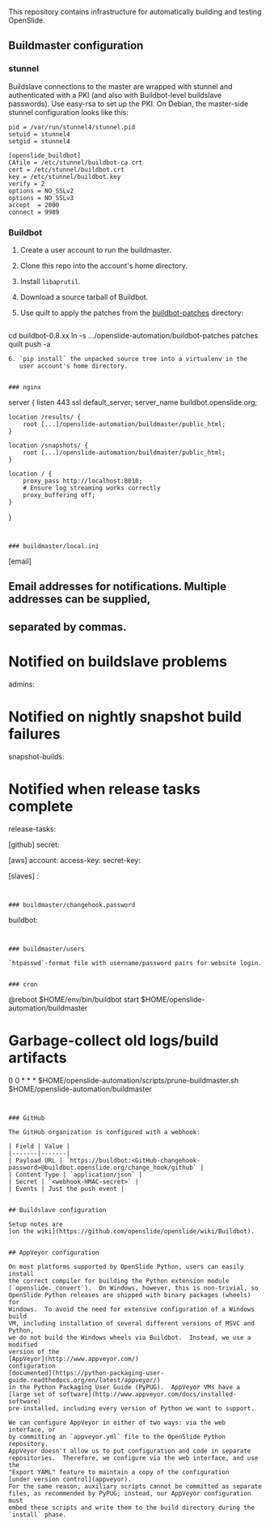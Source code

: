 This repository contains infrastructure for automatically building and
testing OpenSlide.


## Buildmaster configuration

### stunnel

Buildslave connections to the master are wrapped with stunnel and
authenticated with a PKI (and also with Buildbot-level buildslave
passwords).  Use easy-rsa to set up the PKI.  On Debian, the
master-side stunnel configuration looks like this:

```
pid = /var/run/stunnel4/stunnel.pid
setuid = stunnel4
setgid = stunnel4

[openslide_buildbot]
CAfile = /etc/stunnel/buildbot-ca.crt
cert = /etc/stunnel/buildbot.crt
key = /etc/stunnel/buildbot.key
verify = 2
options = NO_SSLv2
options = NO_SSLv3
accept  = 2000
connect = 9989
```


### Buildbot

1. Create a user account to run the buildmaster.
2. Clone this repo into the account's home directory.
3. Install `libaprutil`.
4. Download a source tarball of Buildbot.
5. Use quilt to apply the patches from the
   [buildbot-patches](buildbot-patches) directory:

    ```
cd buildbot-0.8.xx
ln -s .../openslide-automation/buildbot-patches patches
quilt push -a
```
6. `pip install` the unpacked source tree into a virtualenv in the
   user account's home directory.


### nginx

```
server {
    listen 443 ssl default_server;
    server_name buildbot.openslide.org;

    location /results/ {
        root [...]/openslide-automation/buildmaster/public_html;
    }

    location /snapshots/ {
        root [...]/openslide-automation/buildmaster/public_html;
    }

    location / {
        proxy_pass http://localhost:8010;
        # Ensure log streaming works correctly
        proxy_buffering off;
    }
}
```


### buildmaster/local.ini

```
[email]
## Email addresses for notifications.  Multiple addresses can be supplied,
## separated by commas.
# Notified on buildslave problems
admins: <emails>
# Notified on nightly snapshot build failures
snapshot-builds: <emails>
# Notified when release tasks complete
release-tasks: <emails>

[github]
secret: <webhook-HMAC-secret>

[aws]
account: <AWS-account-number>
access-key: <AWS-access-key-id>
secret-key: <AWS-secret-access-key>

[slaves]
<buildslave-name>: <buildslave-password>
```


### buildmaster/changehook.password

```
buildbot:<GitHub-changehook-password>
```


### buildmaster/users

`htpasswd`-format file with username/password pairs for website login.


### cron

```
@reboot $HOME/env/bin/buildbot start $HOME/openslide-automation/buildmaster
# Garbage-collect old logs/build artifacts
0 0 * * * $HOME/openslide-automation/scripts/prune-buildmaster.sh $HOME/openslide-automation/buildmaster
```


### GitHub

The GitHub organization is configured with a webhook:

| Field | Value |
|-------|-------|
| Payload URL | `https://buildbot:<GitHub-changehook-password>@buildbot.openslide.org/change_hook/github` |
| Content Type | `application/json` |
| Secret | `<webhook-HMAC-secret>` |
| Events | Just the push event |


## Buildslave configuration

Setup notes are
[on the wiki](https://github.com/openslide/openslide/wiki/Buildbot).


## AppVeyor configuration

On most platforms supported by OpenSlide Python, users can easily install
the correct compiler for building the Python extension module
(`openslide._convert`).  On Windows, however, this is non-trivial, so
OpenSlide Python releases are shipped with binary packages (wheels) for
Windows.  To avoid the need for extensive configuration of a Windows build
VM, including installation of several different versions of MSVC and Python,
we do not build the Windows wheels via Buildbot.  Instead, we use a modified
version of the
[AppVeyor](http://www.appveyor.com/)
configuration
[documented](https://python-packaging-user-guide.readthedocs.org/en/latest/appveyor/)
in the Python Packaging User Guide (PyPUG).  AppVeyor VMs have a
[large set of software](http://www.appveyor.com/docs/installed-software)
pre-installed, including every version of Python we want to support.

We can configure AppVeyor in either of two ways: via the web interface, or
by committing an `appveyor.yml` file to the OpenSlide Python repository.
AppVeyor doesn't allow us to put configuration and code in separate
repositories.  Therefore, we configure via the web interface, and use the
"Export YAML" feature to maintain a copy of the configuration
[under version control](appveyor).
For the same reason, auxiliary scripts cannot be committed as separate
files, as recommended by PyPUG; instead, our AppVeyor configuration must
embed these scripts and write them to the build directory during the
`install` phase.

